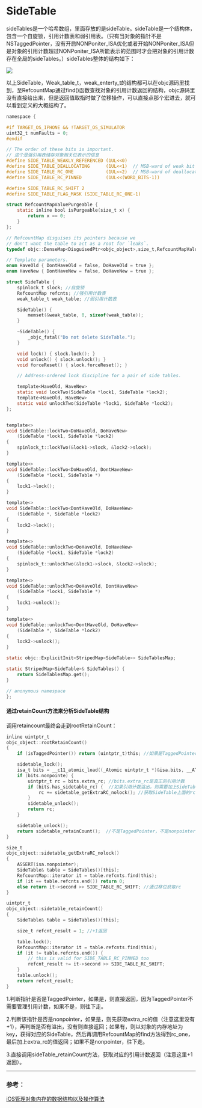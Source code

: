 # SideTable

sideTables是一个哈希数组，里面存放的是sideTable。sideTable是一个结构体，包含一个自旋锁，引用计数表和弱引用表。（只有当对象的指针不是 NSTaggedPointer，没有开启NONPoniter_ISA优化或者开始NONPoniter_ISA但是对象的引用计数超过NONPoniter_ISA所能表示的范围时才会把对象的引用计数存在全局的sideTables。）sideTables整体的结构如下：

![](/Users/huangjinhua/Downloads/Learn/Github/iOSInterviewPreparation/iOS内存管理/SIdeTables.jpg)

以上SideTable，Weak_table_t，weak_enterty_t的结构都可以在objc源码里找到，至RefcountMap通过find()函数查找对象的引用计数返回的结构，objc源码里没有直接给出来，但是返回值取指时做了位移操作，可以直接点那个宏进去，就可以看到定义的大概结构了。

```objectivec
namespace {

#if TARGET_OS_IPHONE && !TARGET_OS_SIMULATOR
uint32_t numFaults = 0;
#endif

// The order of these bits is important.
// 这个是强引用表储存对象相关位表示的信息
#define SIDE_TABLE_WEAKLY_REFERENCED (1UL<<0)
#define SIDE_TABLE_DEALLOCATING      (1UL<<1)  // MSB-ward of weak bit
#define SIDE_TABLE_RC_ONE            (1UL<<2)  // MSB-ward of deallocating bit
#define SIDE_TABLE_RC_PINNED         (1UL<<(WORD_BITS-1))

#define SIDE_TABLE_RC_SHIFT 2
#define SIDE_TABLE_FLAG_MASK (SIDE_TABLE_RC_ONE-1)

struct RefcountMapValuePurgeable {
    static inline bool isPurgeable(size_t x) {
        return x == 0;
    }
};

// RefcountMap disguises its pointers because we 
// don't want the table to act as a root for `leaks`.
typedef objc::DenseMap<DisguisedPtr<objc_object>,size_t,RefcountMapValuePurgeable> RefcountMap;

// Template parameters.
enum HaveOld { DontHaveOld = false, DoHaveOld = true };
enum HaveNew { DontHaveNew = false, DoHaveNew = true };

struct SideTable {
    spinlock_t slock; //自旋锁
    RefcountMap refcnts; //强引用计数表
    weak_table_t weak_table; //弱引用计数表

    SideTable() {
        memset(&weak_table, 0, sizeof(weak_table));
    }

    ~SideTable() {
        _objc_fatal("Do not delete SideTable.");
    }

    void lock() { slock.lock(); }
    void unlock() { slock.unlock(); }
    void forceReset() { slock.forceReset(); }

    // Address-ordered lock discipline for a pair of side tables.

    template<HaveOld, HaveNew>
    static void lockTwo(SideTable *lock1, SideTable *lock2);
    template<HaveOld, HaveNew>
    static void unlockTwo(SideTable *lock1, SideTable *lock2);
};


template<>
void SideTable::lockTwo<DoHaveOld, DoHaveNew>
    (SideTable *lock1, SideTable *lock2)
{
    spinlock_t::lockTwo(&lock1->slock, &lock2->slock);
}

template<>
void SideTable::lockTwo<DoHaveOld, DontHaveNew>
    (SideTable *lock1, SideTable *)
{
    lock1->lock();
}

template<>
void SideTable::lockTwo<DontHaveOld, DoHaveNew>
    (SideTable *, SideTable *lock2)
{
    lock2->lock();
}

template<>
void SideTable::unlockTwo<DoHaveOld, DoHaveNew>
    (SideTable *lock1, SideTable *lock2)
{
    spinlock_t::unlockTwo(&lock1->slock, &lock2->slock);
}

template<>
void SideTable::unlockTwo<DoHaveOld, DontHaveNew>
    (SideTable *lock1, SideTable *)
{
    lock1->unlock();
}

template<>
void SideTable::unlockTwo<DontHaveOld, DoHaveNew>
    (SideTable *, SideTable *lock2)
{
    lock2->unlock();
}

static objc::ExplicitInit<StripedMap<SideTable>> SideTablesMap;

static StripedMap<SideTable>& SideTables() {
    return SideTablesMap.get();
}

// anonymous namespace
};
```

#### 通过retainCount方法来分析SideTable结构

调用retaincount最终会走到rootRetainCount：

```objectivec
inline uintptr_t 
objc_object::rootRetainCount()
{
    if (isTaggedPointer()) return (uintptr_t)this; //如果是TaggedPointer直接返回

    sidetable_lock();
    isa_t bits = __c11_atomic_load((_Atomic uintptr_t *)&isa.bits, __ATOMIC_RELAXED); //原子化操作，获取isa,bits，类似于上锁
    if (bits.nonpointe) {
        uintptr_t rc = bits.extra_rc; //bits.extra_rc是真正的引用计数
        if (bits.has_sidetable_rc) {  //如果引用计数溢出，则需要加上SideTable上面的值
            rc += sidetable_getExtraRC_nolock(); //获取SideTable上面的rc
        }
        sidetable_unlock();
        return rc;
    }

    sidetable_unlock();
    return sidetable_retainCount();  //不是TaggedPointer，不是nonpointer，直接获取SideTable上面的rc
}

size_t 
objc_object::sidetable_getExtraRC_nolock()
{
    ASSERT(isa.nonpointer);
    SideTable& table = SideTables()[this];
    RefcountMap::iterator it = table.refcnts.find(this);
    if (it == table.refcnts.end()) return 0;
    else return it->second >> SIDE_TABLE_RC_SHIFT; //通过移位获取rc
}

uintptr_t
objc_object::sidetable_retainCount()
{
    SideTable& table = SideTables()[this];

    size_t refcnt_result = 1; //+1返回

    table.lock();
    RefcountMap::iterator it = table.refcnts.find(this);
    if (it != table.refcnts.end()) {
        // this is valid for SIDE_TABLE_RC_PINNED too
        refcnt_result += it->second >> SIDE_TABLE_RC_SHIFT;
    }
    table.unlock();
    return refcnt_result;
}
```

1.判断指针是否是TaggedPointer，如果是，则直接返回，因为TaggedPointer不需要管理引用计数，如果不是，则往下走。

2.判断该指针是否是nonpointer，如果是，则先获取extra_rc的值（注意这里没有+1），再判断是否有溢出，没有则直接返回；如果有，则以对象的内存地址为key，获得对应的SideTable，然后再调用RefcountMap的find方法得到rc_one，最后加上extra_rc的值返回；如果不是nonpointer，往下走。

3.直接调用sideTable_retainCount方法，获取对应的引用计数返回（注意这里+1返回）。

---

### 参考：

[iOS管理对象内存的数据结构以及操作算法](https://www.jianshu.com/p/ef6d9bf8fe59)
